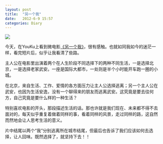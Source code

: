 ```yaml
---
layout: post
title:  "另一个我"
date:   2012-6-9 15:57
categories: Diary
---
```


![](http://pic.yupoo.com/mygoare_v/C1MXW178/medium.jpg)

今天，在YouKu上看到微电影[《另一个我》](http://v.youku.com/v_show/id_XNDAwNTU3OTI4.html)，很有感触。也就如同我如今的迷茫一样，看完短片后，似乎让我看清了些路。

主人公在电影里出演着两个在人生阶段不同选择下的两种不同生活，一是选择北京，一是选择老家武安。一座是国际大都市，一处则是半个小时能开车跑一圈的小城。

在北京，来自生活、工作、爱情的各方面压力让主人公选择逃离；另一个主人公在武安，也因为生活安逸，没有一个聊得来的朋友而逃离武安。这究竟是要去往何方，自己究竟是要什么样的一种生活？

特别喜欢电影的开头，那段描述生活的话。那也许就是我们现在、未来都不得不去面对的，每天似乎重复着做着同样的事，看着同样的风景，走过同样的路，这自然而然地会让人思考生活的意义。

片中结尾以两个“我”分别逃离所在城市结尾，但最后也告诉了我们应该如何去选择，让人回味。既然选择了，就坚持下去！！
